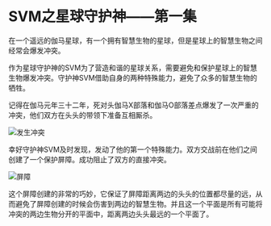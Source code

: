 # SVM之星球守护神——第一集
在一个遥远的伽马星球，有一个拥有智慧生物的星球，但是星球上的智慧生物之间经常会爆发冲突。

作为星球守护神的SVM为了营造和谐的星球关系，需要避免和保护星球上的智慧生物爆发冲突。守护神SVM借助自身的两种特殊能力，避免了众多的智慧生物的牺牲。

记得在伽马元年三十二年，死对头伽马X部落和伽马O部落差点爆发了一次严重的冲突，他们双方在头头的带领下准备互相厮杀。

![发生冲突](http://p1yxapae6.bkt.clouddn.com/svm/%E5%86%B2%E7%AA%81%E5%8F%91%E7%94%9F.png)

幸好守护神SVM及时发现，发动了他的第一个特殊能力。双方交战前在他们之间创建了一个保护屏障。成功阻止了双方的直接冲突。

![屏障](http://p1yxapae6.bkt.clouddn.com/svm/%E4%BA%8C%E7%BB%B4%E5%B1%8F%E9%9A%9C.png)

这个屏障创建的非常的巧妙，它保证了屏障距离两边的头头的位置都尽量的远，从而避免了屏障创建的时候会伤害到两边的智慧生物。并且这一个平面是所有可能将冲突的两边生物分开的平面中，距离两边头头最远的一个平面了。
